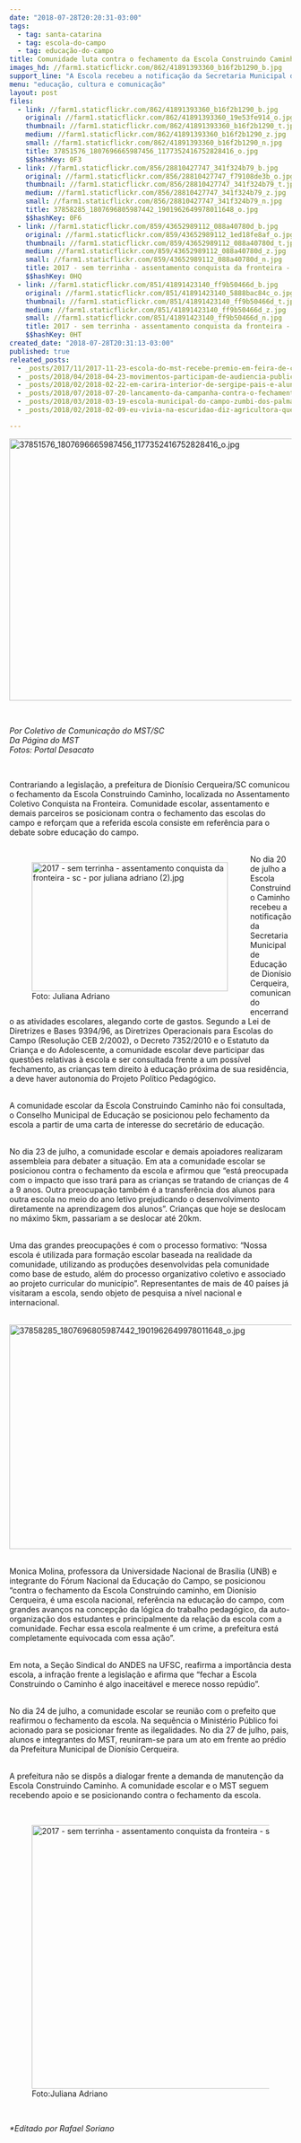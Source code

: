 ```yaml
---
date: "2018-07-28T20:20:31-03:00"
tags:
  - tag: santa-catarina
  - tag: escola-do-campo
  - tag: educação-do-campo
title: Comunidade luta contra o fechamento da Escola Construindo Caminho em Santa Catarina
images_hd: //farm1.staticflickr.com/862/41891393360_b16f2b1290_b.jpg
support_line: "A Escola recebeu a notificação da Secretaria Municipal de Educação de Dionísio Cerqueira, comunicando encerrando as atividades escolares, alegando corte de gastos"
menu: "educação, cultura e comunicação"
layout: post
files:
  - link: //farm1.staticflickr.com/862/41891393360_b16f2b1290_b.jpg
    original: //farm1.staticflickr.com/862/41891393360_19e53fe914_o.jpg
    thumbnail: //farm1.staticflickr.com/862/41891393360_b16f2b1290_t.jpg
    medium: //farm1.staticflickr.com/862/41891393360_b16f2b1290_z.jpg
    small: //farm1.staticflickr.com/862/41891393360_b16f2b1290_n.jpg
    title: 37851576_1807696665987456_1177352416752828416_o.jpg
    $$hashKey: 0F3
  - link: //farm1.staticflickr.com/856/28810427747_341f324b79_b.jpg
    original: //farm1.staticflickr.com/856/28810427747_f79108de3b_o.jpg
    thumbnail: //farm1.staticflickr.com/856/28810427747_341f324b79_t.jpg
    medium: //farm1.staticflickr.com/856/28810427747_341f324b79_z.jpg
    small: //farm1.staticflickr.com/856/28810427747_341f324b79_n.jpg
    title: 37858285_1807696805987442_1901962649978011648_o.jpg
    $$hashKey: 0F6
  - link: //farm1.staticflickr.com/859/43652989112_088a40780d_b.jpg
    original: //farm1.staticflickr.com/859/43652989112_1ed18fe8af_o.jpg
    thumbnail: //farm1.staticflickr.com/859/43652989112_088a40780d_t.jpg
    medium: //farm1.staticflickr.com/859/43652989112_088a40780d_z.jpg
    small: //farm1.staticflickr.com/859/43652989112_088a40780d_n.jpg
    title: 2017 - sem terrinha - assentamento conquista da fronteira - sc - por juliana adriano (1).jpg
    $$hashKey: 0HQ
  - link: //farm1.staticflickr.com/851/41891423140_ff9b50466d_b.jpg
    original: //farm1.staticflickr.com/851/41891423140_5888bac84c_o.jpg
    thumbnail: //farm1.staticflickr.com/851/41891423140_ff9b50466d_t.jpg
    medium: //farm1.staticflickr.com/851/41891423140_ff9b50466d_z.jpg
    small: //farm1.staticflickr.com/851/41891423140_ff9b50466d_n.jpg
    title: 2017 - sem terrinha - assentamento conquista da fronteira - sc - por juliana adriano (2).jpg
    $$hashKey: 0HT
created_date: "2018-07-28T20:31:13-03:00"
published: true
releated_posts:
  - _posts/2017/11/2017-11-23-escola-do-mst-recebe-premio-em-feira-de-ciencia-e-tecnologia-em-santa-catarina.md
  - _posts/2018/04/2018-04-23-movimentos-participam-de-audiencia-publica-em-defesa-da-educacao-do-campo.md
  - _posts/2018/02/2018-02-22-em-carira-interior-de-sergipe-pais-e-alunos-lutam-contra-fechamento-de-escola.md
  - _posts/2018/07/2018-07-20-lancamento-da-campanha-contra-o-fechamento-de-escolas-do-campo.md
  - _posts/2018/03/2018-03-19-escola-municipal-do-campo-zumbi-dos-palmares-e-inaugurada-no-parana.md
  - _posts/2018/02/2018-02-09-eu-vivia-na-escuridao-diz-agricultora-que-aprendeu-a-ler-com-metodo-cubano.md

---
```

<p><img alt="37851576_1807696665987456_1177352416752828416_o.jpg" height="467" src="//farm1.staticflickr.com/862/41891393360_b16f2b1290_b.jpg" width="700" /></p>

<p>&nbsp;</p>

<p><em>Por Coletivo de Comunica&ccedil;&atilde;o do MST/SC<br />
Da P&aacute;gina do MST<br />
Fotos: Portal Desacato</em></p>

<p>&nbsp;</p>

<p>Contrariando a legisla&ccedil;&atilde;o, a prefeitura de Dion&iacute;sio Cerqueira/SC comunicou o fechamento da Escola Construindo Caminho, localizada no Assentamento Coletivo Conquista na Fronteira. Comunidade escolar, assentamento e demais parceiros se posicionam contra o fechamento das escolas do campo e refor&ccedil;am que a referida escola consiste em refer&ecirc;ncia para o debate sobre educa&ccedil;&atilde;o do campo.<br />
&nbsp;</p>

<figure class="image" style="float:left"><img alt="2017 - sem terrinha - assentamento conquista da fronteira - sc - por juliana adriano (2).jpg" height="230" src="//farm1.staticflickr.com/851/41891423140_ff9b50466d_b.jpg" width="350" />
<figcaption>Foto: Juliana Adriano</figcaption>
</figure>

<p>No dia 20 de julho a Escola Construindo Caminho recebeu a notifica&ccedil;&atilde;o da Secretaria Municipal de Educa&ccedil;&atilde;o de Dion&iacute;sio Cerqueira, comunicando encerrando as atividades escolares, alegando corte de gastos. Segundo a Lei de Diretrizes e Bases 9394/96, as Diretrizes Operacionais para Escolas do Campo (Resolu&ccedil;&atilde;o CEB 2/2002), o Decreto 7352/2010 e o Estatuto da Crian&ccedil;a e do Adolescente, a comunidade escolar deve participar das quest&otilde;es relativas &agrave; escola e ser consultada frente a um poss&iacute;vel fechamento, as crian&ccedil;as tem direito &agrave; educa&ccedil;&atilde;o pr&oacute;xima de sua resid&ecirc;ncia, a deve haver autonomia do Projeto Pol&iacute;tico Pedag&oacute;gico.</p>

<p><br />
A comunidade escolar da Escola Construindo Caminho n&atilde;o foi consultada, o Conselho Municipal de Educa&ccedil;&atilde;o se posicionou pelo fechamento da escola a partir de uma carta de interesse do secret&aacute;rio de educa&ccedil;&atilde;o.</p>

<p><br />
No dia 23 de julho, a comunidade escolar e demais apoiadores realizaram assembleia para debater a situa&ccedil;&atilde;o. Em ata a comunidade escolar se posicionou contra o fechamento da escola e afirmou que &ldquo;est&aacute; preocupada com o impacto que isso trar&aacute; para as crian&ccedil;as se tratando de crian&ccedil;as de 4 a 9 anos. Outra preocupa&ccedil;&atilde;o tamb&eacute;m &eacute; a transfer&ecirc;ncia dos alunos para outra escola no meio do ano letivo prejudicando o desenvolvimento diretamente na aprendizagem dos alunos&rdquo;. Crian&ccedil;as que hoje se deslocam no m&aacute;ximo 5km, passariam a se deslocar at&eacute; 20km.</p>

<p><br />
Uma das grandes preocupa&ccedil;&otilde;es &eacute; com o processo formativo: &ldquo;Nossa escola &eacute; utilizada para forma&ccedil;&atilde;o escolar baseada na realidade da comunidade, utilizando as produ&ccedil;&otilde;es desenvolvidas pela comunidade como base de estudo, al&eacute;m do processo organizativo coletivo e associado ao projeto curricular do munic&iacute;pio&rdquo;. Representantes de mais de 40 pa&iacute;ses j&aacute; visitaram a escola, sendo objeto de pesquisa a n&iacute;vel nacional e internacional.</p>

<p><br />
<img alt="37858285_1807696805987442_1901962649978011648_o.jpg" height="400" src="//farm1.staticflickr.com/856/28810427747_341f324b79_b.jpg" width="600" /></p>

<p><br />
Monica Molina, professora da Universidade Nacional de Bras&iacute;lia (UNB) e integrante do F&oacute;rum Nacional da Educa&ccedil;&atilde;o do Campo, se posicionou &ldquo;contra o fechamento da Escola Construindo caminho, em Dion&iacute;sio Cerqueira, &eacute; uma escola nacional, refer&ecirc;ncia na educa&ccedil;&atilde;o do campo, com grandes avan&ccedil;os na concep&ccedil;&atilde;o da l&oacute;gica do trabalho pedag&oacute;gico, da auto-organiza&ccedil;&atilde;o dos estudantes e principalmente da rela&ccedil;&atilde;o da escola com a comunidade. Fechar essa escola realmente &eacute; um crime, a prefeitura est&aacute; completamente equivocada com essa a&ccedil;&atilde;o&rdquo;.</p>

<p><br />
Em nota, a Se&ccedil;&atilde;o Sindical do ANDES na UFSC, reafirma a import&acirc;ncia desta escola, a infra&ccedil;&atilde;o frente a legisla&ccedil;&atilde;o e afirma que &ldquo;fechar a Escola Construindo o Caminho &eacute; algo inaceit&aacute;vel e merece nosso rep&uacute;dio&rdquo;.</p>

<p><br />
No dia 24 de julho, a comunidade escolar se reuni&atilde;o com o prefeito que reafirmou o fechamento da escola. Na sequ&ecirc;ncia o Minist&eacute;rio P&uacute;blico foi acionado para se posicionar frente as ilegalidades. No dia 27 de julho, pais, alunos e integrantes do MST, reuniram-se para um ato em frente ao pr&eacute;dio da Prefeitura Municipal de Dion&iacute;sio Cerqueira.</p>

<p><br />
A prefeitura n&atilde;o se disp&ocirc;s a dialogar frente a demanda de manuten&ccedil;&atilde;o da Escola Construindo Caminho. A comunidade escolar e o MST seguem recebendo apoio e se posicionando contra o fechamento da escola.</p>

<p>&nbsp;</p>

<figure class="image"><img alt="2017 - sem terrinha - assentamento conquista da fronteira - sc - por juliana adriano (1).jpg" height="470" src="//farm1.staticflickr.com/859/43652989112_088a40780d_b.jpg" width="700" />
<figcaption>Foto:Juliana Adriano</figcaption>
</figure>

<p>&nbsp;</p>

<p><em>*Editado por Rafael Soriano</em></p>
